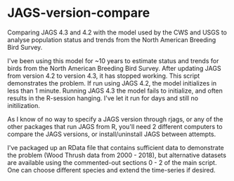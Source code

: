 # JAGS-version-compare
Comparing JAGS 4.3 and 4.2 with the model used by the CWS and USGS to analyse population status and trends from the North American Breeding Bird Survey.

I've been using this model for ~10 years to estimate status and trends for birds from the North American Breeding Bird Survey.
After updating JAGS from version 4.2 to version 4.3, it has stopped working.
This script demonstrates the problem. If run using JAGS 4.2, the model initializes in less than 1 minute. Running JAGS 4.3 the model fails to initialize, and often results in the R-session hanging. I've let it run for days and still no initilization.

As I know of no way to specify a JAGS version through rjags, or any of the other packages that run JAGS from R, you'll need 2 different computers to compare the JAGS versions, or install/uninstall JAGS between attempts.

I've packaged up an RData file that contains sufficient data to demonstrate the problem (Wood Thrush data from 2000 - 2018), but alternative datasets are available using the commented-out sections 0 - 2 of the main script. One can choose different species and extend the time-series if desired.




